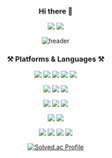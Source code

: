 <div align=center>

### Hi there 👋

<a href="https://bestlucky0506.tistory.com"><img src="https://img.shields.io/badge/tistory-000000?style=flat-square&logo=tistory&logoColor=white"/></a>
<a href="gwcat0506@gmail.com"><img src="https://img.shields.io/badge/gmail-EA4335?style=flat-square&logo=gmail&logoColor=white"/></a>


![header](https://capsule-render.vercel.app/api?%&height=350&type=waving&color=auto&text=welcome!&desc=GounChoi's%20GitHub%20Profile)





### ⚒ Platforms & Languages ⚒

<img src="https://img.shields.io/badge/python-3776AB?style=for-the-badge&logo=python&logoColor=white"> <img src="https://img.shields.io/badge/Jupyter-F37626?style=for-the-badge&logo=Jupyter&logoColor=white"> <img src="https://img.shields.io/badge/scikitlearn-F7931E?style=for-the-badge&logo=scikitlearn&logoColor=white"> <img src="https://img.shields.io/badge/PyTorch-EE4C2C?style=for-the-badge&logo=PyTorch&logoColor=white"> <img src="https://img.shields.io/badge/TensorFlow-FF6F00?style=for-the-badge&logo=TensorFlow&logoColor=white">

<img src="https://img.shields.io/badge/Linux-FCC624?style=for-the-badge&logo=Linux&logoColor=white"> <img src="https://img.shields.io/badge/oracle-F80000?style=for-the-badge&logo=oracle&logoColor=white"> <img src="https://img.shields.io/badge/mysql-4479A1?style=for-the-badge&logo=mysql&logoColor=white"> 

<img src="https://img.shields.io/badge/Anaconda-44A833?style=for-the-badge&logo=Anaconda&logoColor=white"> <img src="https://img.shields.io/badge/VirtualBox-183A61?style=for-the-badge&logo=Anaconda&logoColor=white"> <img src="https://img.shields.io/badge/VisualStudioCode-007ACC?style=for-the-badge&logo=VisualStudioCode&logoColor=white"> 


<img src="https://img.shields.io/badge/ApacheHadoop-66CCFF?style=for-the-badge&logo=ApacheHadoop&logoColor=white"> <img src="https://img.shields.io/badge/OpenZeppelin-4E5EE4?style=for-the-badge&logo=OpenZeppelin&logoColor=white">

<img src="https://img.shields.io/badge/java-F67909?style=for-the-badge&logo=java&logoColor=white"> <img src="https://img.shields.io/badge/javascript-F7DF1E?style=for-the-badge&logo=javascript&logoColor=white"> <img src="https://img.shields.io/badge/unity-FFFFFF?style=for-the-badge&logo=unity&logoColor=black"> <img src="https://img.shields.io/badge/figma-F8DC75?style=for-the-badge&logo=figma&logoColor=black"> 
  
  
  
[![Solved.ac Profile](http://mazassumnida.wtf/api/v2/generate_badge?boj=gwcat0506)](https://solved.ac/gwcat0506/)
  
</div>


